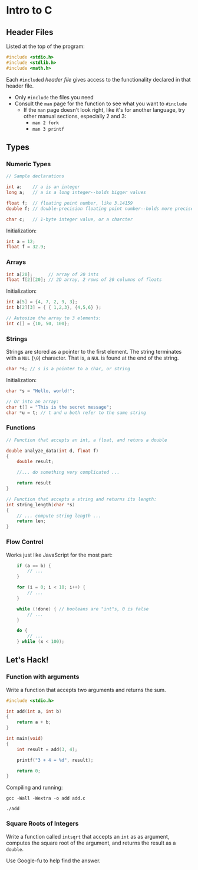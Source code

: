 # Intro to C

## Header Files

Listed at the top of the program:

```c
#include <stdio.h>
#include <stdlib.h>
#include <math.h>
```

Each `#include`d _header file_ gives access to the functionality declared in
that header file.

* Only `#include` the files you need
* Consult the `man` page for the function to see what you want to `#include`
    * If the `man` page doesn't look right, like it's for another language, try
      other manual sections, especially 2 and 3:
        * `man 2 fork`
        * `man 3 printf`

## Types

### Numeric Types

```c
// Sample declarations

int a;    // a is an integer
long a;   // a is a long integer--holds bigger values

float f;  // floating point number, like 3.14159
double f; // double-precision floating point number--holds more precise values

char c;   // 1-byte integer value, or a charcter
```

Initialization:

```c
int a = 12;
float f = 32.9;
```

### Arrays

```c
int a[20];      // array of 20 ints
float f[2][20]; // 2D array, 2 rows of 20 columns of floats
```

Initialization:

```c
int a[5] = {4, 7, 2, 9, 3};
int b[2][3] = { { 1,2,3}, {4,5,6} };

// Autosize the array to 3 elements:
int c[] = {10, 50, 100};
```

### Strings

Strings are stored as a pointer to the first element. The string terminates with
a `NUL` (`\0`) character. That is, a `NUL` is found at the end of the string.

```c
char *s; // s is a pointer to a char, or string
```

Initialization:

```c
char *s = "Hello, world!";

// Or into an array:
char t[] = "This is the secret message";
char *u = t; // t and u both refer to the same string
```

### Functions

```c
// Function that accepts an int, a float, and retuns a double

double analyze_data(int d, float f)
{
    double result;

    //... do something very complicated ...

    return result
}

// Function that accepts a string and returns its length:
int string_length(char *s)
{
    // ... compute string length ...
    return len;
}
```

### Flow Control

Works just like JavaScript for the most part:

```c
    if (a == b) {
        // ...
    }

    for (i = 0; i < 10; i++) {
        // ...
    }

    while (!done) { // booleans are "int"s, 0 is false
        // ...
    }

    do {
        // ...
    } while (x < 100);
```

## Let's Hack!

### Function with arguments

Write a function that accepts two arguments and returns the sum.

```c
#include <stdio.h>

int add(int a, int b)
{
    return a + b;
}

int main(void)
{
    int result = add(3, 4);

    printf("3 + 4 = %d", result);

    return 0;
}
```

Compiling and running:

```
gcc -Wall -Wextra -o add add.c

./add
```

### Square Roots of Integers

Write a function called `intsqrt` that accepts an `int` as as argument, computes
the square root of the argument, and returns the result as a `double`.

Use Google-fu to help find the answer.
